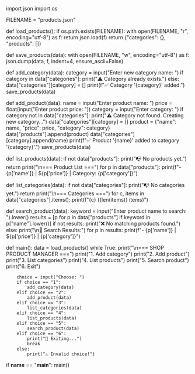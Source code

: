 import json
import os

FILENAME = "products.json"

def load_products():
    if os.path.exists(FILENAME):
        with open(FILENAME, "r", encoding="utf-8") as f:
            return json.load(f)
    return {"categories": {}, "products": []}

def save_products(data):
    with open(FILENAME, "w", encoding="utf-8") as f:
        json.dump(data, f, indent=4, ensure_ascii=False)

def add_category(data):
    category = input("Enter new category name: ")
    if category in data["categories"]:
        print("⚠️ Category already exists.")
    else:
        data["categories"][category] = []
        print(f"✅ Category '{category}' added.")
    save_products(data)

def add_product(data):
    name = input("Enter product name: ")
    price = float(input("Enter product price: "))
    category = input("Enter category: ")
    if category not in data["categories"]:
        print("⚠️ Category not found. Creating new category...")
        data["categories"][category] = []
    product = {"name": name, "price": price, "category": category}
    data["products"].append(product)
    data["categories"][category].append(name)
    print(f"✅ Product '{name}' added to category '{category}'.")
    save_products(data)

def list_products(data):
    if not data["products"]:
        print("📭 No products yet.")
        return
    print("\n=== Product List ===")
    for p in data["products"]:
        print(f"- {p['name']} | ${p['price']} | Category: {p['category']}")

def list_categories(data):
    if not data["categories"]:
        print("📭 No categories yet.")
        return
    print("\n=== Categories ===")
    for c, items in data["categories"].items():
        print(f"{c} ({len(items)} items)")

def search_product(data):
    keyword = input("Enter product name to search: ").lower()
    results = [p for p in data["products"] if keyword in p["name"].lower()]
    if not results:
        print("❌ No matching products found.")
    else:
        print("\n🔎 Search Results:")
        for p in results:
            print(f"- {p['name']} | ${p['price']} | {p['category']}")

def main():
    data = load_products()
    while True:
        print("\n=== SHOP PRODUCT MANAGER ===")
        print("1. Add category")
        print("2. Add product")
        print("3. List categories")
        print("4. List products")
        print("5. Search product")
        print("6. Exit")

        choice = input("Choose: ")
        if choice == "1":
            add_category(data)
        elif choice == "2":
            add_product(data)
        elif choice == "3":
            list_categories(data)
        elif choice == "4":
            list_products(data)
        elif choice == "5":
            search_product(data)
        elif choice == "6":
            print("👋 Exiting...")
            break
        else:
            print("⚠️ Invalid choice!")

if __name__ == "__main__":
    main()
